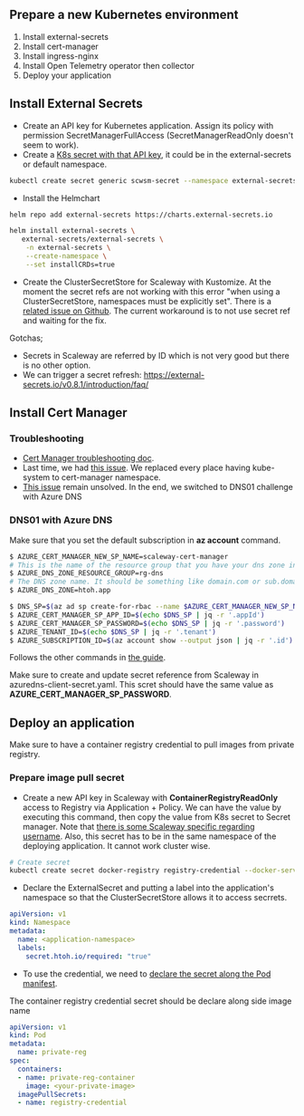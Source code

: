 ## Prepare a new Kubernetes environment

1. Install external-secrets
2. Install cert-manager
3. Install ingress-nginx
4. Install Open Telemetry operator then collector
5. Deploy your application

## Install External Secrets

- Create an API key for Kubernetes application. Assign its policy with permission SecretManagerFullAccess (SecretManagerReadOnly doesn't seem to work).
- Create a [K8s secret with that API key](https://www.scaleway.com/en/docs/tutorials/external-secrets/#create-a-secret-containing-your-scaleway-api-key-information), it could be in the external-secrets or default namespace.

```bash
kubectl create secret generic scwsm-secret --namespace external-secrets --from-file=./.access-key --from-file=./.secret-key
```

- Install the Helmchart

```bash
helm repo add external-secrets https://charts.external-secrets.io

helm install external-secrets \
   external-secrets/external-secrets \
    -n external-secrets \
    --create-namespace \
    --set installCRDs=true
```

- Create the ClusterSecretStore for Scaleway with Kustomize. At the moment the secret refs are not working with this error "when using a ClusterSecretStore, namespaces must be explicitly set". There is a [related issue on Github](https://github.com/external-secrets/external-secrets/issues/2246). The current workaround is to not use secret ref and waiting for the fix.

Gotchas;
- Secrets in Scaleway are referred by ID which is not very good but there is no other option.
- We can trigger a secret refresh: https://external-secrets.io/v0.8.1/introduction/faq/

## Install Cert Manager

### Troubleshooting
- [Cert Manager troubleshooting doc](https://cert-manager.io/docs/troubleshooting/webhook/). 
- Last time, we had [this issue](https://cert-manager.io/docs/troubleshooting/webhook/#error-the-namespace-kube-system-is-managed-and-the-requests-verb-create-is-denied). We replaced every place having kube-system to cert-manager namespace. 
- [This issue](https://github.com/cert-manager/cert-manager/issues/466) remain unsolved. In the end, we switched to DNS01 challenge with Azure DNS

### DNS01 with Azure DNS
Make sure that you set the default subscription in **az account** command.

```bash
$ AZURE_CERT_MANAGER_NEW_SP_NAME=scaleway-cert-manager
# This is the name of the resource group that you have your dns zone in.
$ AZURE_DNS_ZONE_RESOURCE_GROUP=rg-dns
# The DNS zone name. It should be something like domain.com or sub.domain.com.
$ AZURE_DNS_ZONE=htoh.app

$ DNS_SP=$(az ad sp create-for-rbac --name $AZURE_CERT_MANAGER_NEW_SP_NAME --output json)
$ AZURE_CERT_MANAGER_SP_APP_ID=$(echo $DNS_SP | jq -r '.appId')
$ AZURE_CERT_MANAGER_SP_PASSWORD=$(echo $DNS_SP | jq -r '.password')
$ AZURE_TENANT_ID=$(echo $DNS_SP | jq -r '.tenant')
$ AZURE_SUBSCRIPTION_ID=$(az account show --output json | jq -r '.id')
```

Follows the other commands in [the guide](https://cert-manager.io/docs/configuration/acme/dns01/azuredns/#service-principal). 


Make sure to create and update secret reference from Scaleway in azuredns-client-secret.yaml. This scret should have the same value as **AZURE_CERT_MANAGER_SP_PASSWORD**.


## Deploy an application

Make sure to have a container registry credential to pull images from private registry.

### Prepare image pull secret
- Create a new API key in Scaleway with **ContainerRegistryReadOnly** access to Registry via Application + Policy. We can have the value by executing this command, then copy the value from K8s secret to Secret manager. Note that [there is some Scaleway specific regarding username](https://www.scaleway.com/en/docs/containers/kubernetes/how-to/deploy-image-from-container-registry/#how-to-create-an-image-pull-secret). Also, this secret has to be in the same namespace of the deploying application. It cannot work cluster wise.

```bash
# Create secret
kubectl create secret docker-registry registry-credential --docker-server=rg.fr-par.scw.cloud --docker-username=htoh --docker-password="$SCALEWAY_DOCKER_SECRET"
```

- Declare the ExternalSecret and putting a label into the application's namespace so that the ClusterSecretStore allows it to access secrrets.

```yaml
apiVersion: v1
kind: Namespace
metadata:
  name: <application-namespace>
  labels:
    secret.htoh.io/required: "true"
```

- To use the credential, we need to [declare the secret along the Pod manifest](https://kubernetes.io/docs/tasks/configure-pod-container/pull-image-private-registry/#create-a-pod-that-uses-your-secret). 


The container registry credential secret should be declare along side image name

```yaml
apiVersion: v1
kind: Pod
metadata:
  name: private-reg
spec:
  containers:
  - name: private-reg-container
    image: <your-private-image>
  imagePullSecrets:
  - name: registry-credential
```